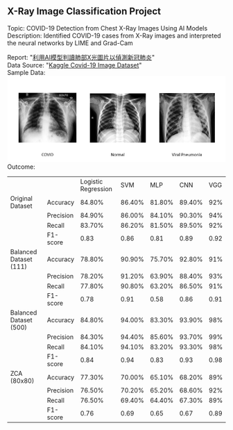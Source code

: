 ## X-Ray Image Classification Project
Topic: COVID-19 Detection from Chest X-Ray Images Using AI Models  
Description: Identified COVID-19 cases from X-Ray images and interpreted the neural networks by LIME and Grad-Cam  

Report: "[利用AI模型判讀肺部X光圖片以偵測新冠肺炎](https://github.com/Tim-HanSheng-Huang/XRayImageClassificationProject/blob/main/XRayImageClassification_Report.pdf)"  
Data Source: "[Kaggle Covid-19 Image Dataset](https://www.kaggle.com/pranavraikokte/covid19-image-dataset)"  
Sample Data:  
![image](https://github.com/Tim-HanSheng-Huang/XRayImageClassificationProject/blob/main/XRay_Sample.png)  
Outcome: 
<table>
   <tr>
      <td></td>
      <td></td>
      <td>Logistic Regression</td>
      <td>SVM</td>
      <td>MLP</td>
      <td>CNN</td>
      <td>VGG</td>
   </tr>
   <tr>
      <td>Original Dataset</td>
      <td>Accuracy</td>
      <td>84.80%</td>
      <td>86.40%</td>
      <td>81.80%</td>
      <td>89.40%</td>
      <td>92%</td>
   </tr>
   <tr>
      <td></td>
      <td>Precision</td>
      <td>84.90%</td>
      <td>86.00%</td>
      <td>84.10%</td>
      <td>90.30%</td>
      <td>94%</td>
   </tr>
   <tr>
      <td></td>
      <td>Recall</td>
      <td>83.70%</td>
      <td>86.20%</td>
      <td>81.50%</td>
      <td>89.50%</td>
      <td>92%</td>
   </tr>
   <tr>
      <td></td>
      <td>F1-score</td>
      <td>0.83</td>
      <td>0.86</td>
      <td>0.81</td>
      <td>0.89</td>
      <td>0.92</td>
   </tr>
   <tr>
      <td>Balanced Dataset (111)</td>
      <td>Accuracy</td>
      <td>78.80%</td>
      <td>90.90%</td>
      <td>75.70%</td>
      <td>92.80%</td>
      <td>91%</td>
   </tr>
   <tr>
      <td></td>
      <td>Precision</td>
      <td>78.20%</td>
      <td>91.20%</td>
      <td>63.90%</td>
      <td>88.40%</td>
      <td>93%</td>
   </tr>
   <tr>
      <td></td>
      <td>Recall</td>
      <td>77.80%</td>
      <td>90.80%</td>
      <td>63.20%</td>
      <td>86.50%</td>
      <td>91%</td>
   </tr>
   <tr>
      <td></td>
      <td>F1-score</td>
      <td>0.78</td>
      <td>0.91</td>
      <td>0.58</td>
      <td>0.86</td>
      <td>0.91</td>
   </tr>
   <tr>
      <td>Balanced Dataset (500)</td>
      <td>Accuracy</td>
      <td>84.80%</td>
      <td>94.00%</td>
      <td>83.30%</td>
      <td>93.90%</td>
      <td>98%</td>
   </tr>
   <tr>
      <td></td>
      <td>Precision</td>
      <td>84.30%</td>
      <td>94.40%</td>
      <td>85.60%</td>
      <td>93.70%</td>
      <td>99%</td>
   </tr>
   <tr>
      <td></td>
      <td>Recall</td>
      <td>84.10%</td>
      <td>94.10%</td>
      <td>83.20%</td>
      <td>93.30%</td>
      <td>98%</td>
   </tr>
   <tr>
      <td></td>
      <td>F1-score</td>
      <td>0.84</td>
      <td>0.94</td>
      <td>0.83</td>
      <td>0.93</td>
      <td>0.98</td>
   </tr>
   <tr>
      <td>ZCA (80x80)</td>
      <td>Accuracy</td>
      <td>77.30%</td>
      <td>70.00%</td>
      <td>65.10%</td>
      <td>68.20%</td>
      <td>89%</td>
   </tr>
   <tr>
      <td></td>
      <td>Precision</td>
      <td>76.50%</td>
      <td>70.20%</td>
      <td>65.20%</td>
      <td>68.60%</td>
      <td>92%</td>
   </tr>
   <tr>
      <td></td>
      <td>Recall</td>
      <td>76.50%</td>
      <td>69.40%</td>
      <td>64.40%</td>
      <td>67.30%</td>
      <td>89%</td>
   </tr>
   <tr>
      <td></td>
      <td>F1-score</td>
      <td>0.76</td>
      <td>0.69</td>
      <td>0.65</td>
      <td>0.67</td>
      <td>0.89</td>
   </tr>
</table>
